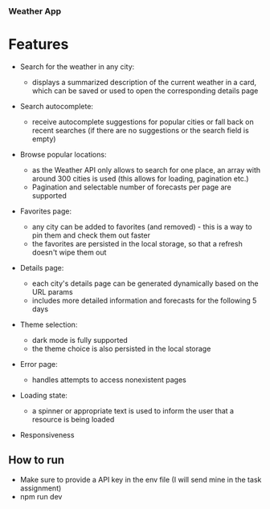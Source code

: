 ### Weather App

# Features

- Search for the weather in any city:

  - displays a summarized description of the current weather in a card, which can be saved or used to open the corresponding details page

- Search autocomplete:

  - receive autocomplete suggestions for popular cities or fall back on recent searches (if there are no suggestions or the search field is empty)

- Browse popular locations:

  - as the Weather API only allows to search for one place, an array with around 300 cities is used (this allows for loading, pagination etc.)
  - Pagination and selectable number of forecasts per page are supported

- Favorites page:

  - any city can be added to favorites (and removed) - this is a way to pin them and check them out faster
  - the favorites are persisted in the local storage, so that a refresh doesn't wipe them out

- Details page:

  - each city's details page can be generated dynamically based on the URL params
  - includes more detailed information and forecasts for the following 5 days

- Theme selection:

  - dark mode is fully supported
  - the theme choice is also persisted in the local storage

- Error page:

  - handles attempts to access nonexistent pages

- Loading state:

  - a spinner or appropriate text is used to inform the user that a resource is being loaded

- Responsiveness

## How to run

- Make sure to provide a API key in the env file (I will send mine in the task assignment)
- npm run dev
